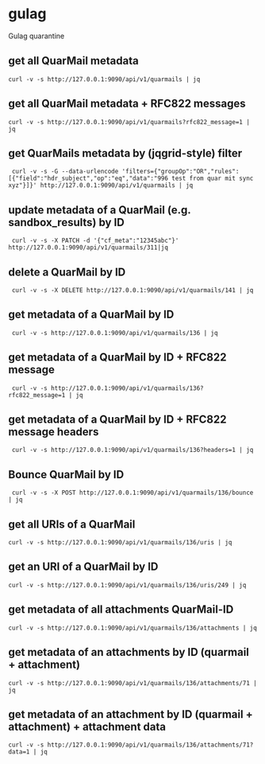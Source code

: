 # gulag
Gulag quarantine


## get all QuarMail metadata

```
curl -v -s http://127.0.0.1:9090/api/v1/quarmails | jq
```

## get all QuarMail metadata + RFC822 messages
```
curl -v -s http://127.0.0.1:9090/api/v1/quarmails?rfc822_message=1 | jq
```

## get QuarMails metadata by (jqgrid-style) filter
```
 curl -v -s -G --data-urlencode 'filters={"groupOp":"OR","rules":[{"field":"hdr_subject","op":"eq","data":"996 test from quar mit sync xyz"}]}' http://127.0.0.1:9090/api/v1/quarmails | jq
```

## update metadata of a QuarMail (e.g. sandbox_results) by ID
```
 curl -v -s -X PATCH -d '{"cf_meta":"12345abc"}' http://127.0.0.1:9090/api/v1/quarmails/311|jq
```

## delete a QuarMail by ID
```
 curl -v -s -X DELETE http://127.0.0.1:9090/api/v1/quarmails/141 | jq
```

## get metadata of a QuarMail by ID
```
 curl -v -s http://127.0.0.1:9090/api/v1/quarmails/136 | jq
```

## get metadata of a QuarMail by ID + RFC822 message
```
 curl -v -s http://127.0.0.1:9090/api/v1/quarmails/136?rfc822_message=1 | jq
```

## get metadata of a QuarMail by ID + RFC822 message headers
```
 curl -v -s http://127.0.0.1:9090/api/v1/quarmails/136?headers=1 | jq
```

## Bounce QuarMail by ID
```
 curl -v -s -X POST http://127.0.0.1:9090/api/v1/quarmails/136/bounce | jq
```

## get all URIs of a QuarMail
```
curl -v -s http://127.0.0.1:9090/api/v1/quarmails/136/uris | jq
```

## get an URI of a QuarMail by ID
```
curl -v -s http://127.0.0.1:9090/api/v1/quarmails/136/uris/249 | jq
```

## get metadata of all attachments QuarMail-ID
```
curl -v -s http://127.0.0.1:9090/api/v1/quarmails/136/attachments | jq
```

## get metadata of an attachments by ID (quarmail + attachment)
```
curl -v -s http://127.0.0.1:9090/api/v1/quarmails/136/attachments/71 | jq
```

## get metadata of an attachment by ID (quarmail + attachment) + attachment data
```
curl -v -s http://127.0.0.1:9090/api/v1/quarmails/136/attachments/71?data=1 | jq
```
